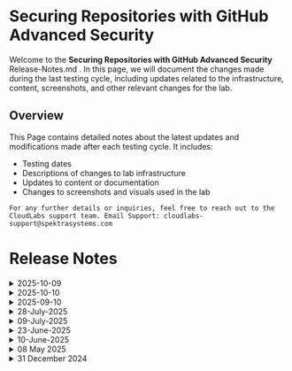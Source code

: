 # Securing Repositories with GitHub Advanced Security

Welcome to the **Securing Repositories with GitHub Advanced Security** Release-Notes.md . In this page, we will document the changes made during the last testing cycle, including updates related to the infrastructure, content, screenshots, and other relevant changes for the lab.

## Overview

This Page contains detailed notes about the latest updates and modifications made after each testing cycle. It includes:

- Testing dates
- Descriptions of changes to lab infrastructure
- Updates to content or documentation
- Changes to screenshots and visuals used in the lab

`For any further details or inquiries, feel free to reach out to the CloudLabs support team. Email Support: cloudlabs-support@spektrasystems.com`

# Release Notes
<details>
  <summary>2025-10-09</summary>

## Release Date: 2025-10-09

### Summary of Changes

- Tested the lab end to end with UI up to date and smooth performance of the lab. 

## Infrastructure Changes

NA

## Content Changes

NA

## Screenshot Updates

NA

## Testing Notes

- **Testing Date**: 2025-10-09

### Testing Scope
 
- Conducted validation to ensure that the revised navigation steps reliably direct users to the correct development environment and that the newly added screenshots accurately reflect the current UI for improved clarity.
  
  </details>
  
<details>
  <summary>2025-10-10</summary>

## Release Date: 2025-10-10

### Summary of Changes

- The lab has been successfully tested, and the lab content along with validations have been reviewed and updated.

### Testing Notes

- **Testing Date**: 2025-10-10

### Testing Scope 

- Performed end to end lab testing and all validations were successful, updated lab guide for better clarity.

</details>

<details>
  <summary>2025-09-10</summary>

## Release Date: 2025-09-10

### Summary of Changes

- The lab has been successfully tested, and the lab content along with validations have been reviewed and updated.

### Testing Notes

- **Testing Date**: 2025-09-10

### Testing Scope 

- Performed end to end lab testing and all validations were successful, updated lab guide for better clarity.

</details>

<details>
  <summary>28-July-2025</summary>

## Release Date : 28-July-2025

### Summary of Changes

Added explicit navigation steps in the lab guide and incorporated multiple screenshots to improve clarity and ensure correct environment access.

### Infrastructure Changes

### Content Changes

- Included explicit navigation steps to ensure users reach the correct development environment.

### Screenshot Updates

- Included multiple screenshots to enhance clarity.

### Testing Notes

- **Testing Date**: 2025-07-28

### Testing Scope 

Conducted validation to ensure that the revised navigation steps reliably direct users to the correct development environment and that the newly added screenshots accurately reflect the current UI for improved clarity.

------------
</details>

<details>
  <summary>09-July-2025</summary>

## Release Date : 09-July-2025

### Infrastructure Changes

- No major changes

### Content Changes

- The instructions have been updated to reflect the revised naming convention of the **GitHub Organization**
  
### Screenshot Updates

- Updated the screenshot and instructions to reflect the UI changes based on the Content Change.

------------
</details>

  
<details>
  <summary>23-June-2025</summary>

## Infrastructure Changes

- NA

## Content Changes

- NA

## Screenshot Updates

- Updated the screenshot and instructions to reflect the UI changes related to Secret Protection.

</details>


<details>
  <summary>10-June-2025</summary>

## Infrastructure Changes

## Content Changes

- Added explainer content related to **GitHub Secret Protection** and **GitHub Code Security**.

## Screenshot Updates

- Updated the lab guide with additional minor changes.

## Testing Notes

- **Testing Date**: 10-June-2025

</details>


<details>
  <summary>08 May 2025</summary>

- Updates

  - Updated the Getting Started page with the latest screenshots and architecture diagram.
  - Refreshed the lab guide to reflect recent UI changes.
  - Updated the SAS token used in automation scripts.
  - Modified Module 08: Scaling out GitHub Advanced Security to ensure the Invocations option appears under the HttpTrigger1 function in the Function App.

- **Testing Date**: 08 May 2025

</details>

 <details>
  <summary>31 December 2024</summary>

- Updates

  - A few **UI updates** have been made in **GitHub** regarding security, introducing two new options: **Default** and **Experimental**.   
  - The **Possibly leaked** secret has been updated to **Publicly leaked** in the **token access** under the default **security access token**.

    > **Note:** New modifications will be implemented on **January 2nd**, as per the customer's request.
  
- **Testing Date**: 31 December 2024

</details>






